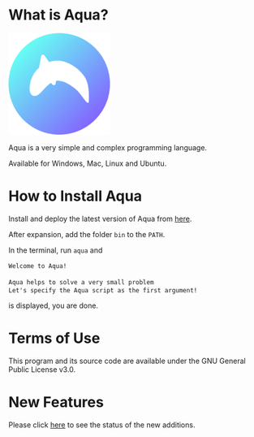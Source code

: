 # What is Aqua?

<img src="https://github.com/e6nlaq/aqua/blob/main/image/aqua.png" width="200px"></img>

Aqua is a very simple and complex programming language.

Available for Windows, Mac, Linux and Ubuntu.

# How to Install Aqua

Install and deploy the latest version of Aqua from [here](https://github.com/e6nlaq/aqua/releases).

After expansion, add the folder `bin` to the `PATH`.

In the terminal, run `aqua` and

```
Welcome to Aqua!

Aqua helps to solve a very small problem
Let's specify the Aqua script as the first argument!
```

is displayed, you are done.

# Terms of Use

This program and its source code are available under the GNU General Public License v3.0.

# New Features

Please click [here](https://github.com/e6nlaq/aqua/issues) to see the status of the new additions.
